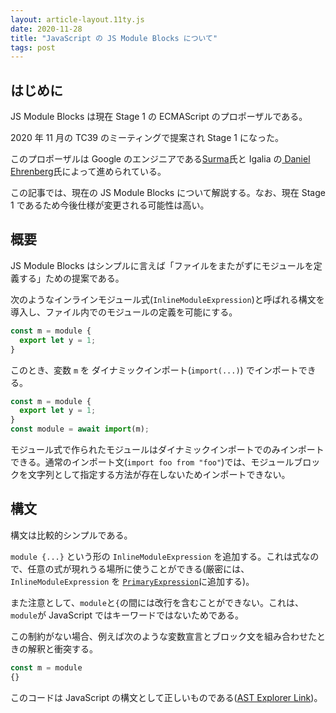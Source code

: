 ```yaml
---
layout: article-layout.11ty.js
date: 2020-11-28
title: "JavaScript の JS Module Blocks について"
tags: post
---
```


## はじめに

JS Module Blocks は現在 Stage 1 の ECMAScript のプロポーザルである。

2020 年 11 月の TC39 のミーティングで提案され Stage 1 になった。

このプロポーザルは Google のエンジニアである[Surma](https://github.com/surma)氏と Igalia の[
Daniel Ehrenberg](https://github.com/littledan)氏によって進められている。

この記事では、現在の JS Module Blocks について解説する。なお、現在 Stage 1 であるため今後仕様が変更される可能性は高い。

## 概要

JS Module Blocks はシンプルに言えば「ファイルをまたがずにモジュールを定義する」ための提案である。

次のようなインラインモジュール式(`InlineModuleExpression`)と呼ばれる構文を導入し、ファイル内でのモジュールの定義を可能にする。

```js
const m = module {
  export let y = 1;
}
```

このとき、変数 `m` を ダイナミックインポート(`import(...)`) でインポートできる。

```js
const m = module {
  export let y = 1;
}
const module = await import(m);
```

モジュール式で作られたモジュールはダイナミックインポートでのみインポートできる。通常のインポート文(`import foo from "foo"`)では、モジュールブロックを文字列として指定する方法が存在しないためインポートできない。

## 構文

構文は比較的シンプルである。

`module {...}` という形の `InlineModuleExpression` を追加する。これは式なので、任意の式が現れうる場所に使うことができる(厳密には、`InlineModuleExpression` を [`PrimaryExpression`](https://www.ecma-international.org/ecma-262/#prod-PrimaryExpression)に追加する)。

また注意として、`module`と`{`の間には改行を含むことができない。これは、`module`が JavaScript ではキーワードではないためである。

この制約がない場合、例えば次のような変数宣言とブロック文を組み合わせたときの解釈と衝突する。

<!-- prettier-ignore -->
```js
const m = module
{}
```

このコードは JavaScript の構文として正しいものである([AST Explorer Link](https://astexplorer.net/#/gist/6d4fe3987bd399d0f20fa54670109642/40efab02597e01c3767662497c958effdaf0ab87))。
